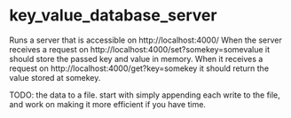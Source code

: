 # key_value_database_server
Runs a server that is accessible on http://localhost:4000/
When the server receives a request on http://localhost:4000/set?somekey=somevalue it should store the passed key and value in memory. When it receives a request on http://localhost:4000/get?key=somekey it should return the value stored at somekey.

TODO: the data to a file. start with simply appending each write to the file, and work on making it more efficient if you have time.

